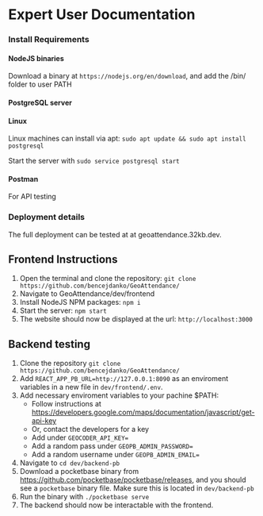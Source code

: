 # Expert User Documentation

### Install Requirements
#### NodeJS binaries

Download a binary at `https://nodejs.org/en/download`, and add the /bin/ folder to user PATH

#### PostgreSQL server
#### Linux   
Linux machines can install via apt: `sudo apt update && sudo apt install postgresql`

Start the server with `sudo service postgresql start`

#### Postman

For API testing

### Deployment details

The full deployment can be tested at at geoattendance.32kb.dev.

## Frontend Instructions

1. Open the terminal and clone the repository: `git clone https://github.com/bencejdanko/GeoAttendance/`
2. Navigate to GeoAttendance/dev/frontend
3. Install NodeJS NPM packages: `npm i`
4. Start the server: `npm start`
5. The website should now be displayed at the url: `http://localhost:3000`

## Backend testing
1. Clone the repository `git clone https://github.com/bencejdanko/GeoAttendance/`
2. Add `REACT_APP_PB_URL=http://127.0.0.1:8090` as an enviroment variables in a new file in `dev/frontend/.env`.
3. Add necessary enviroment variables to your pachine $PATH:
    - Follow instructions at https://developers.google.com/maps/documentation/javascript/get-api-key
    - Or, contact the developers for a key
    - Add under `GEOCODER_API_KEY=`
    - Add a random pass under `GEOPB_ADMIN_PASSWORD=`
    - Add a random username under `GEOPB_ADMIN_EMAIL=`
4. Navigate to `cd dev/backend-pb`
5. Download a pocketbase binary from https://github.com/pocketbase/pocketbase/releases, and you should see a `pocketbase` binary file. Make sure this is located in `dev/backend-pb`
6. Run the binary with `./pocketbase serve`
7. The backend should now be interactable with the frontend. 
